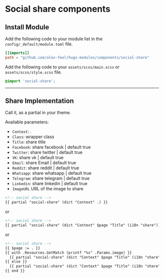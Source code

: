 # Social share components

## Install Module

Add the following code to your module list in the `config/_default/module.toml` file.

```toml
[[imports]]
path = "github.com/alex-feel/hugo-modules/components/social-share"
```

Add the following code to your `assets/scss/main.scss` or `assets/scss/style.scss` file.

```scss
@import 'social-share';
```

<hr>

## Share Implementation

Call it, as a partial in your theme.

Available parameters:

* `Context`: .
* `Class`: wrapper class
* `Title`: share title
* `Facebook`: share facebook | default true
* `Twitter`: share twitter | default true
* `VK`: share vk | default true
* `Email`: share Email | default true
* `Reddit`: share reddit | default true
* `Whatsapp`: share whatsapp | default true
* `Telegram`: share telegram | default true
* `Linkedin`: share linkedin | default true 
* `ImageURL` URL of the image to share

```html
<!-- social share -->
{{ partial "social-share" (dict "Context" .) }}
```

or 

```html
<!-- social share -->
{{ partial "social-share" (dict "Context" $page "Title" (i18n "share")) }}
```

or 

```html
<!-- social share -->
{{ $page := . }}
{{ with .Resources.GetMatch (printf "%s" .Params.image) }}
  {{ partial "social-share" (dict "Context" $page "Title" (i18n "share") "ImageURL" .Permalink) }}
{{ else }}
  {{ partial "social-share" (dict "Context" $page "Title" (i18n "share")) }}
{{ end }}
```
